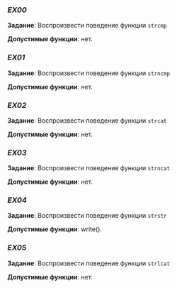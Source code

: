 ### *EX00*

**Задание**: Воспроизвести поведение функции `strcmp`

**Допустимые функции**: нет.

### *EX01*

**Задание**: Воспроизвести поведение функции `strncmp`

**Допустимые функции**: нет.

### *EX02*

**Задание**: Воспроизвести поведение функции `strcat`

**Допустимые функции**: нет.

### *EX03*

**Задание**: Воспроизвести поведение функции `strncat`

**Допустимые функции**: нет.

### *EX04*

**Задание**: Воспроизвести поведение функции `strstr`

**Допустимые функции**: write().

### *EX05*

**Задание**: Воспроизвести поведение функции `strlcat`

**Допустимые функции**: нет.
